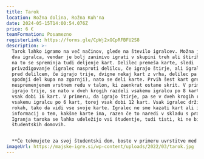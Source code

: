 ```yaml
---
title: Tarok
location: Rožna dolina, Rožna Kuh'na
date: 2024-05-15T14:00:54.076Z
price: 6 €
teamFormation: Posamezno
registerLink: https://forms.gle/CpWj2xGCpRFBFU2S8
description: >-
  Tarok lahko igramo na več načinov, glede na število igralcev. Možna je igra za
  dva igralca, vendar je bolj zanimivo igrati v skupini treh ali štirih. Glede
  na to se spreminja tudi deljenje kart. Delilec premeša karte, sledi
  privzdigovanje (igralec nasproti delilcu, če igrajo štirje, ali igralec tik
  pred delilcem, če igrajo trije, dvigne nekaj kart z vrha, delilec pa postavi
  spodnji del kupa na zgornji), nato se deli karte. Prvih šest kart gre v
  nespremenjenem vrstnem redu v talon, ki zaenkrat ostane skrit. V primeru, da
  igrajo trije, se nato v dveh krogih razdeli vsakemu igralcu po 8 kart, torej
  vsak dobi 16 kart. V primeru, da igrajo štirje, pa se v dveh krogih razdeli
  vsakemu igralcu po 6 kart, torej vsak dobi 12 kart. Vsak igralec drži karte v
  rokah, tako da vidi vse svoje karte. Igralec ne sme kazati kart ali izdati
  informacij o tem, kakšne karte ima, razen če to naredi v skladu s pravili.
  Igranja taroka se lahko udeležijo vsi študentje, tudi tisti, ki ne bivajo v
  študentskih domovih.


  **Če tekmujete za svoj študentski dom, boste v primeru uvrstitve med prve tri prinesli domu za 1. mesto 8 točk, za 2. mesto 6 točk in za 3. mesto 4 točke.**
imageUrl: https://majske-igre.si/wp-content/uploads/2022/03/tarok.jpg
---
```

